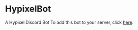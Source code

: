 # HypixelBot
A Hypixel Discord Bot
To add this bot to your server, click [here](https://discord.com/api/oauth2/authorize?client_id=764677833820995605&permissions=0&scope=bot).
